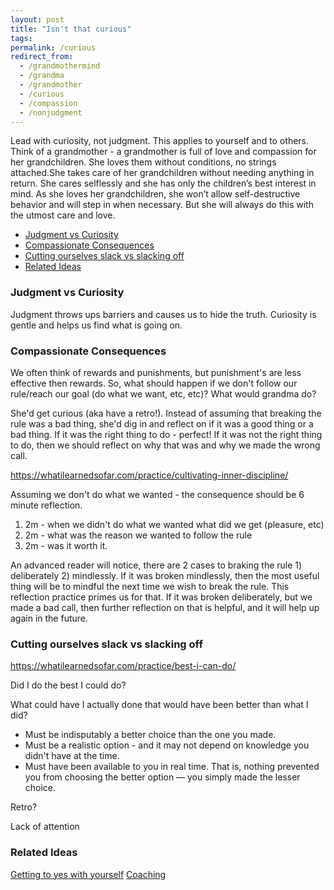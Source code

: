 ```yaml
---
layout: post
title: "Isn't that curious"
tags:
permalink: /curious
redirect_from:
  - /grandmothermind
  - /grandma
  - /grandmother
  - /curious
  - /compassion
  - /nonjudgment
---
```


Lead with curiosity, not judgment. This applies to yourself and to others. Think of a grandmother - a grandmother is full of love and compassion for her grandchildren. She loves them without conditions, no strings attached.She takes care of her grandchildren without needing anything in return. She cares selflessly and she has only the children’s best interest in mind. As she loves her grandchildren, she won’t allow self-destructive behavior and will step in when necessary. But she will always do this with the utmost care and love.

<!-- prettier-ignore-start -->
<!-- vim-markdown-toc GFM -->

- [Judgment vs Curiosity](#judgment-vs-curiosity)
- [Compassionate Consequences](#compassionate-consequences)
- [Cutting ourselves slack vs slacking off](#cutting-ourselves-slack-vs-slacking-off)
- [Related Ideas](#related-ideas)

<!-- vim-markdown-toc -->
<!-- prettier-ignore-end -->

### Judgment vs Curiosity

Judgment throws ups barriers and causes us to hide the truth. Curiosity is gentle and helps us find what is going on.

### Compassionate Consequences

We often think of rewards and punishments, but punishment's are less effective then rewards. So, what should happen if we don't follow our rule/reach our goal (do what we want, etc, etc)? What would grandma do?

She'd get curious (aka have a retro!). Instead of assuming that breaking the rule was a bad thing, she'd dig in and reflect on if it was a good thing or a bad thing. If it was the right thing to do - perfect! If it was not the right thing to do, then we should reflect on why that was and why we made the wrong call.

https://whatilearnedsofar.com/practice/cultivating-inner-discipline/

Assuming we don't do what we wanted - the consequence should be 6 minute reflection.

1. 2m - when we didn't do what we wanted what did we get (pleasure, etc)
2. 2m - what was the reason we wanted to follow the rule
3. 2m - was it worth it.

An advanced reader will notice, there are 2 cases to braking the rule 1) deliberately 2) mindlessly. If it was broken mindlessly, then the most useful thing will be to mindful the next time we wish to break the rule. This reflection practice primes us for that. If it was broken deliberately, but we made a bad call, then further reflection on that is helpful, and it will help up again in the future.

### Cutting ourselves slack vs slacking off

https://whatilearnedsofar.com/practice/best-i-can-do/

Did I do the best I could do?

What could have I actually done that would have been better than what I did?

- Must be indisputably a better choice than the one you made.
- Must be a realistic option - and it may not depend on knowledge you didn't have at the time.
- Must have been available to you in real time. That is, nothing prevented you from choosing the better option — you simply made the lesser choice.

Retro?

Lack of attention

### Related Ideas

[Getting to yes with yourself](/getting-to-yes-with-yourself)
[Coaching](/coaching)
